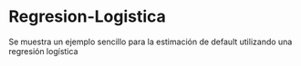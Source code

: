 # Regresion-Logistica
Se muestra un ejemplo sencillo para la estimación de default utilizando una regresión logística

